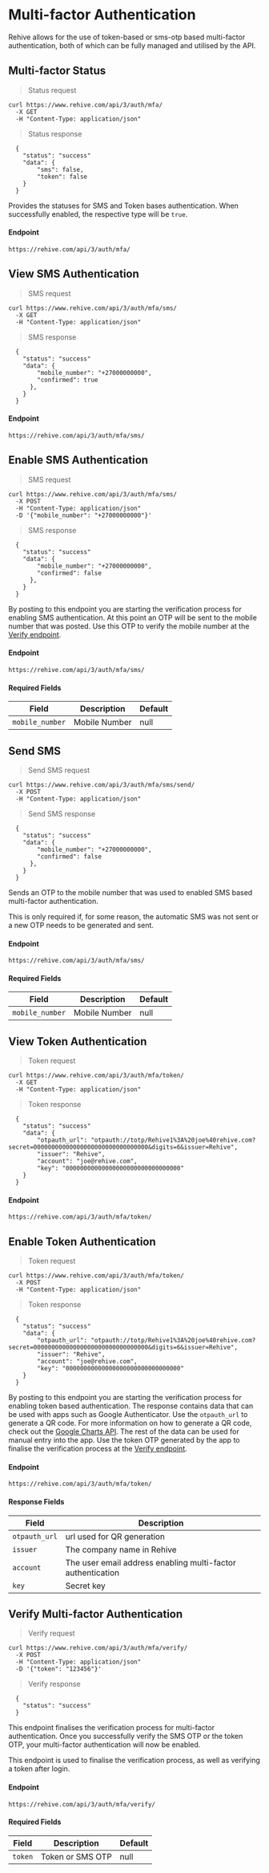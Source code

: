 # Multi-factor Authentication

Rehive allows for the use of token-based or sms-otp based multi-factor
authentication, both of which can be fully managed and utilised by the API.

## Multi-factor Status

> Status request

```shell
curl https://www.rehive.com/api/3/auth/mfa/
  -X GET
  -H "Content-Type: application/json"
```

> Status response

```shell
  {
    "status": "success"
    "data": {
        "sms": false,
        "token": false
    }
  }
```

Provides the statuses for SMS and Token bases authentication. When successfully 
enabled, the respective type will be `true`.

#### Endpoint

`https://rehive.com/api/3/auth/mfa/`

## View SMS Authentication

> SMS request

```shell
curl https://www.rehive.com/api/3/auth/mfa/sms/
  -X GET
  -H "Content-Type: application/json"
```

> SMS response

```shell
  {
    "status": "success"
    "data": {
        "mobile_number": "+27000000000",
        "confirmed": true
      },
    }
  }
```

#### Endpoint

`https://rehive.com/api/3/auth/mfa/sms/`

## Enable SMS Authentication

> SMS request

```shell
curl https://www.rehive.com/api/3/auth/mfa/sms/
  -X POST
  -H "Content-Type: application/json"
  -D '{"mobile_number": "+27000000000"}'
```

> SMS response

```shell
  {
    "status": "success"
    "data": {
        "mobile_number": "+27000000000",
        "confirmed": false
      },
    }
  }
```

By posting to this endpoint you are starting the verification process for enabling SMS authentication. At this point an OTP will be sent to the mobile number that was
posted. Use this OTP to verify the mobile number at the [Verify endpoint](#verify-multi-factor-authentication).

#### Endpoint

`https://rehive.com/api/3/auth/mfa/sms/`

#### Required Fields

Field | Description | Default
--- | --- | ---
`mobile_number` | Mobile Number | null

## Send SMS

> Send SMS request

```shell
curl https://www.rehive.com/api/3/auth/mfa/sms/send/
  -X POST
  -H "Content-Type: application/json"
```

> Send SMS response

```shell
  {
    "status": "success"
    "data": {
        "mobile_number": "+27000000000",
        "confirmed": false
      },
    }
  }
```

Sends an OTP to the mobile number that was used to enabled SMS based multi-factor authentication.

<aside class="notice">
    This is only required if, for some reason, the automatic SMS was not sent or a new OTP needs to be generated and sent.
</aside>  

#### Endpoint

`https://rehive.com/api/3/auth/mfa/sms/`

#### Required Fields

Field | Description | Default
--- | --- | ---
`mobile_number` | Mobile Number | null

## View Token Authentication

> Token request

```shell
curl https://www.rehive.com/api/3/auth/mfa/token/
  -X GET
  -H "Content-Type: application/json"
```

> Token response

```shell
  {
    "status": "success"
    "data": {
        "otpauth_url": "otpauth://totp/Rehive1%3A%20joe%40rehive.com?secret=00000000000000000000000000000000&digits=6&issuer=Rehive",
        "issuer": "Rehive",
        "account": "joe@rehive.com",
        "key": "00000000000000000000000000000000"
    }
  }
```

#### Endpoint

`https://rehive.com/api/3/auth/mfa/token/`

## Enable Token Authentication

> Token request

```shell
curl https://www.rehive.com/api/3/auth/mfa/token/
  -X POST
  -H "Content-Type: application/json"
```

> Token response

```shell
  {
    "status": "success"
    "data": {
        "otpauth_url": "otpauth://totp/Rehive1%3A%20joe%40rehive.com?secret=00000000000000000000000000000000&digits=6&issuer=Rehive",
        "issuer": "Rehive",
        "account": "joe@rehive.com",
        "key": "00000000000000000000000000000000"
    }
  }
```

By posting to this endpoint you are starting the verification process for enabling token based authentication. The response contains data that can be used with 
apps such as Google Authenticator. Use the `otpauth_url` to generate a QR code. For more information on how to generate a QR code, check out the [Google Charts API](https://developers.google.com/chart/infographics/docs/qr_codes).
The rest of the data can be used for manual entry into the app. Use the token OTP
generated by the app to finalise the verification process at the [Verify endpoint](#verify-multi-factor-authentication).

#### Endpoint

`https://rehive.com/api/3/auth/mfa/token/`

#### Response Fields

Field | Description 
--- | --- 
`otpauth_url` | url used for QR generation
`issuer` | The company name in Rehive
`account` | The user email address enabling multi-factor authentication
`key` | Secret key

## Verify Multi-factor Authentication

> Verify request

```shell
curl https://www.rehive.com/api/3/auth/mfa/verify/
  -X POST
  -H "Content-Type: application/json"
  -D '{"token": "123456"}'
```

> Verify response

```shell
  {
    "status": "success"
  }
```

This endpoint finalises the verification process for multi-factor authentication.
Once you successfully verify the SMS OTP or the token OTP, your multi-factor authentication will now be enabled. 

<aside class="notice">
    This endpoint is used to finalise the verification process, as well as verifying a token after login.
</aside>  

#### Endpoint

`https://rehive.com/api/3/auth/mfa/verify/`

#### Required Fields

Field | Description | Default
--- | --- | ---
`token` | Token or SMS OTP | null